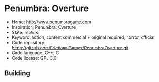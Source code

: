 # Penumbra: Overture

- Home: http://www.penumbragame.com
- Inspiration: Penumbra: Overture
- State: mature
- Keyword: action, content commercial + original required, horror, official
- Code repository: https://github.com/FrictionalGames/PenumbraOverture.git
- Code language: C++, C
- Code license: GPL-3.0

## Building
